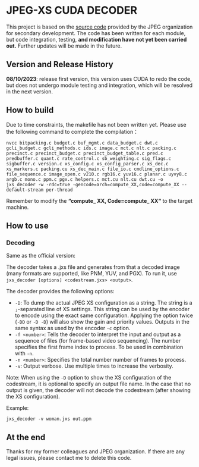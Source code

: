 # JPEG-XS CUDA DECODER

This project is based on the [source code](https://jpeg.org/jpegxs/software.html) provided by the JPEG organization for secondary development. The code has been written for each module, but code integration, testing, **and modification have not yet been carried out.** Further updates will be made in the future.

## Version and Release History

**08/10/2023**: release first version, this version uses CUDA to redo the code, but does not undergo module testing and integration, which will be resolved in the next version.

## How to build

Due to time constraints, the makefile has not been written yet. Please use the following command to complete the compilation：

```
nvcc bitpacking.c budget.c buf_mgmt.c data_budget.c dwt.c gcli_budget.c gcli_methods.c ids.c image.c mct.c nlt.c packing.c precinct.c precinct_budget.c precinct_budget_table.c pred.c predbuffer.c quant.c rate_control.c sb_weighting.c sig_flags.c sigbuffer.c version.c xs_config.c xs_config_parser.c xs_dec.c xs_markers.c packing.cu xs_dec_main.c file_io.c cmdline_options.c file_sequence.c image_open.c v210.c rgb16.c yuv16.c planar.c uyvy8.c argb.c mono.c ppm.c pgx.c helpers.c mct.cu nlt.cu dwt.cu -o jxs_decoder -w -rdc=true -gencode=arch=compute_XX,code=compute_XX --default-stream per-thread
```

Remember to modify the **“compute_ XX, Code=compute_ XX“** to  the target machine.

## How to use

### Decoding

Same as the official version:

The decoder takes a .jxs file and generates from that a decoded image (many formats are supported, like PNM, YUV, and PGX). To run it, use ``jxs_decoder [options] <codestream.jxs> <output>``.

The decoder provides the following options:

- ``-D``: To dump the actual JPEG XS configuration as a string. The string is a ``;``-separated line of XS settings. This string can be used by the encoder to encode using the exact same configuration. Applying the option twice (``-DD`` or ``-D -D``) will also show the gain and priority values. Outputs in the same syntax as used by the encoder ``-c`` option.
- ``-f <number>``: Tells the decoder to interpret the input and output as a sequence of files (for frame-based video sequencing). The number specifies the first frame index to process. To be used in combination with ``-n``.
- ``-n <number>``: Specifies the total number number of frames to process.
- ``-v``: Output verbose. Use multiple times to increase the verbosity.

Note: When using the ``-D`` option to show the XS configuration of the codestream, it is optional to specify an output file name. In the case that no output is given, the decoder will not decode the codestream (after showing the XS configuration).

Example:

```
jxs_decoder -v woman.jxs out.ppm
```

## At the **end**

Thanks for my former colleagues and JPEG organization. If there are any legal issues, please contact me to delete this code.
